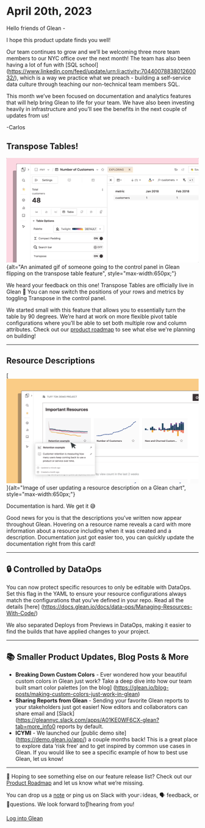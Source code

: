 # April 20th, 2023

Hello friends of Glean -

I hope this product update finds you well!

Our team continues to grow and we’ll be welcoming three more team members to our NYC office over the next month! The team has also been having a lot of fun with [SQL school] (https://www.linkedin.com/feed/update/urn:li:activity:7044007883801260032/), which is a way we practice what we preach - building a self-service data culture through teaching our non-technical team members SQL.

This month we’ve been focused on documentation and analytics features that will help bring Glean to life for your team. We have also been investing heavily in infrastructure and you’ll see the benefits in the next couple of updates from us!

-Carlos 


## Transpose Tables!

![image](../assets/product_updates/transpose-pink.gif){alt="An animated gif of someone going to the control panel in Glean flipping on the transpose table feature", style="max-width:650px;"}

We heard your feedback on this one! Transpose Tables are officially live in Glean 🎉 You can now switch the positions of your rows and metrics by toggling Transpose in the control panel.


We started small with this feature that allows you to essentially turn the table by 90 degrees. We’re hard at work on more flexible pivot table configurations where you’ll be able to set both multiple row and column attributes. Check out our [product roadmap](https://docs.glean.io/product-roadmap/) to see what else we're planning on building!

---

## Resource Descriptions 

[![image](../assets/product_updates/resourcedescription.png)]{alt="Image of user updating a resource description on a Glean chart", style="max-width:650px;"}

Documentation is hard. We get it 😅 

Good news for you is that the descriptions you’ve written now appear throughout Glean. Hovering on a resource name reveals a card with more information about a resource including when it was created and a description. Documentation just got easier too, you can quickly update the documentation right from this card!

---

## 🔒 Controlled by DataOps

You can now protect specific resources to only be editable with DataOps. Set this flag in the YAML to ensure your resource configurations always match the configurations that you’ve defined in your repo. Read all the details [here] (https://docs.glean.io/docs/data-ops/Managing-Resources-With-Code/)

We also separated Deploys from Previews in DataOps, making it easier to find the builds that have applied changes to your project. 

---


## 📚 Smaller Product Updates, Blog Posts & More

- **Breaking Down Custom Colors** - Ever wondered how your beautiful custom colors in Glean just work? Take a deep dive into how our team built smart color palettes [on the blog] (https://glean.io/blog-posts/making-custom-colors-just-work-in-glean)
- **Sharing Reports from Glean** - Sending your favorite Glean reports to your stakeholders just got easier! Now editors and collaborators can share email and [Slack] (https://gleannyc.slack.com/apps/A01KE0WF6CX-glean?tab=more_info0 reports by default. 
- **ICYMI** - We launched our [public demo site] (https://demo.glean.io/app/) a couple months back! This is a great place to explore data ‘risk free’ and to get inspired by common use cases in Glean. If you would like to see a specific example of how to best use Glean, let us know! 

---

👀 Hoping to see something else on our feature release list? Check out our [Product Roadmap](https://docs.glean.io/product-roadmap/product-roadmap/) and let us know what we’re missing.

You can drop us a [note](mailto:support@glean.io?subject=null&body=null) or ping us on Slack with your💡ideas, 🗣 feedback, or 🙋questions. We look forward to👂hearing from you!

[Log into Glean](https://glean.io/app)
